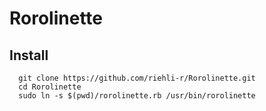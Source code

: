 Rorolinette
=======

Install
---
```
  git clone https://github.com/riehli-r/Rorolinette.git
  cd Rorolinette
  sudo ln -s $(pwd)/rorolinette.rb /usr/bin/rorolinette
```
